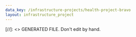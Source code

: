 ```yaml
---
data_key: /infrastructure-projects/health-project-bravo
layout: infrastructure_project
---
```

[//]: <> GENERATED FILE. Don't edit by hand.